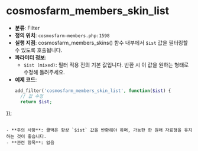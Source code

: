 # cosmosfarm_members_skin_list

- **분류**: Filter
- **정의 위치**: `cosmosfarm-members.php:1598`
- **실행 지점**: cosmosfarm_members_skins() 함수 내부에서 `$ist` 값을 필터링할 수 있도록 호출됩니다.
- **파라미터 정보**:
  - `$ist (mixed)`: 필터 적용 전의 기본 값입니다. 반환 시 이 값을 원하는 형태로 수정해 돌려주세요.
- **예제 코드**:
  ```php
  add_filter('cosmosfarm_members_skin_list', function($ist) {
    // 값 수정
    return $ist;
});
  ```

- **주의 사항**: 콜백은 항상 `$ist` 값을 반환해야 하며, 가능한 한 원래 자료형을 유지하는 것이 좋습니다.
- **관련 항목**: 없음
